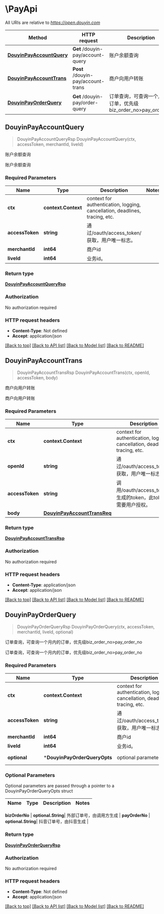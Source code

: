 # \PayApi

All URIs are relative to *https://open.douyin.com*

Method | HTTP request | Description
------------- | ------------- | -------------
[**DouyinPayAccountQuery**](PayApi.md#DouyinPayAccountQuery) | **Get** /douyin-pay/account-query | 账户余额查询
[**DouyinPayAccountTrans**](PayApi.md#DouyinPayAccountTrans) | **Post** /douyin-pay/account-trans | 商户向用户转账
[**DouyinPayOrderQuery**](PayApi.md#DouyinPayOrderQuery) | **Get** /douyin-pay/order-query | 订单查询，可查询一个月内的订单，优先级biz_order_no&gt;pay_order_no



## DouyinPayAccountQuery

> DouyinPayAccountQueryRsp DouyinPayAccountQuery(ctx, accessToken, merchantId, liveId)

账户余额查询

账户余额查询

### Required Parameters


Name | Type | Description  | Notes
------------- | ------------- | ------------- | -------------
**ctx** | **context.Context** | context for authentication, logging, cancellation, deadlines, tracing, etc.
**accessToken** | **string**| 通过/oauth/access_token/获取，用户唯一标志。 | 
**merchantId** | **int64**| 商户id | 
**liveId** | **int64**| 业务id。 | 

### Return type

[**DouyinPayAccountQueryRsp**](DouyinPayAccountQueryRsp.md)

### Authorization

No authorization required

### HTTP request headers

- **Content-Type**: Not defined
- **Accept**: application/json

[[Back to top]](#) [[Back to API list]](../README.md#documentation-for-api-endpoints)
[[Back to Model list]](../README.md#documentation-for-models)
[[Back to README]](../README.md)


## DouyinPayAccountTrans

> DouyinPayAccountTransRsp DouyinPayAccountTrans(ctx, openId, accessToken, body)

商户向用户转账

商户向用户转账

### Required Parameters


Name | Type | Description  | Notes
------------- | ------------- | ------------- | -------------
**ctx** | **context.Context** | context for authentication, logging, cancellation, deadlines, tracing, etc.
**openId** | **string**| 通过/oauth/access_token/获取，用户唯一标志。 | 
**accessToken** | **string**| 调用/oauth/access_token/生成的token，此token需要用户授权。 | 
**body** | [**DouyinPayAccountTransReq**](DouyinPayAccountTransReq.md)|  | 

### Return type

[**DouyinPayAccountTransRsp**](DouyinPayAccountTransRsp.md)

### Authorization

No authorization required

### HTTP request headers

- **Content-Type**: application/json
- **Accept**: application/json

[[Back to top]](#) [[Back to API list]](../README.md#documentation-for-api-endpoints)
[[Back to Model list]](../README.md#documentation-for-models)
[[Back to README]](../README.md)


## DouyinPayOrderQuery

> DouyinPayOrderQueryRsp DouyinPayOrderQuery(ctx, accessToken, merchantId, liveId, optional)

订单查询，可查询一个月内的订单，优先级biz_order_no>pay_order_no

订单查询，可查询一个月内的订单，优先级biz_order_no>pay_order_no

### Required Parameters


Name | Type | Description  | Notes
------------- | ------------- | ------------- | -------------
**ctx** | **context.Context** | context for authentication, logging, cancellation, deadlines, tracing, etc.
**accessToken** | **string**| 通过/oauth/access_token/获取，用户唯一标志。 | 
**merchantId** | **int64**| 商户id | 
**liveId** | **int64**| 业务id。 | 
 **optional** | ***DouyinPayOrderQueryOpts** | optional parameters | nil if no parameters

### Optional Parameters

Optional parameters are passed through a pointer to a DouyinPayOrderQueryOpts struct


Name | Type | Description  | Notes
------------- | ------------- | ------------- | -------------



 **bizOrderNo** | **optional.String**| 外部订单号，由调用方生成 | 
 **payOrderNo** | **optional.String**| 抖音订单号，由抖音生成 | 

### Return type

[**DouyinPayOrderQueryRsp**](DouyinPayOrderQueryRsp.md)

### Authorization

No authorization required

### HTTP request headers

- **Content-Type**: Not defined
- **Accept**: application/json

[[Back to top]](#) [[Back to API list]](../README.md#documentation-for-api-endpoints)
[[Back to Model list]](../README.md#documentation-for-models)
[[Back to README]](../README.md)

